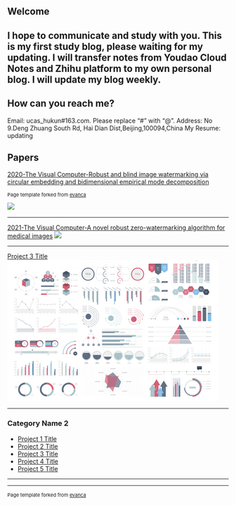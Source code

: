 ## Welcome
I hope to communicate and study with you.
This is my first study blog, please waiting for my updating.
I will transfer notes from Youdao Cloud Notes and Zhihu platform to my own personal blog.
I will update my blog weekly.
---

## How can you reach me?
Email: ucas_hukun#163.com. Please replace “#” with “@”.
Address: No 9.Deng Zhuang South Rd, Hai Dian Dist,Beijing,100094,China
My Resume: updating

## Papers
[2020-The Visual Computer-Robust and blind image watermarking via circular embedding and bidimensional empirical mode decomposition](/sample_page)
<p style="font-size:11px">Page template forked from <a href="https://link.springer.com/article/10.1007/s00371-020-01909-2">evanca</a></p>
<img src="images/2020_TVC.jpg?raw=true"/>

---
[2021-The Visual Computer-A novel robust zero-watermarking algorithm for medical images](/pdf/sample_presentation.pdf)
<img src="images/2020_TVC.jpg?raw=true"/>

---
[Project 3 Title](http://example.com/)
<img src="images/dummy_thumbnail.jpg?raw=true"/>

---

### Category Name 2

- [Project 1 Title](http://example.com/)
- [Project 2 Title](http://example.com/)
- [Project 3 Title](http://example.com/)
- [Project 4 Title](http://example.com/)
- [Project 5 Title](http://example.com/)

---




---
<p style="font-size:11px">Page template forked from <a href="https://github.com/evanca/quick-portfolio">evanca</a></p>
<!-- Remove above link if you don't want to attibute -->
